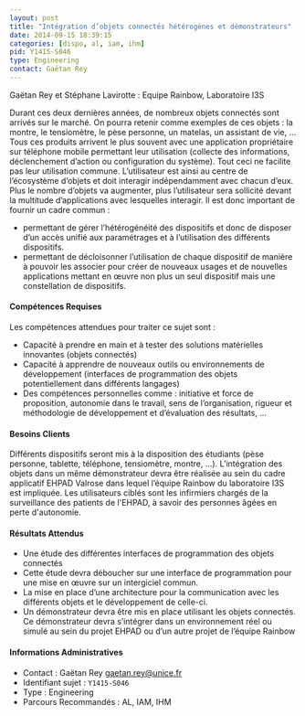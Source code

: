 ```yaml
---
layout: post
title: "Intégration d’objets connectés hétérogènes et démonstrateurs"
date: 2014-09-15 18:39:15
categories: [dispo, al, iam, ihm]
pid: Y1415-S046
type: Engineering
contact: Gaëtan Rey
---
```

       
Gaëtan Rey et Stéphane Lavirotte : Equipe Rainbow, Laboratoire I3S

Durant ces deux dernières années, de nombreux objets connectés sont arrivés sur le marché. On pourra retenir comme exemples de ces objets : la montre, le tensiomètre, le pèse personne, un matelas,  un assistant de vie, … Tous ces produits arrivent le plus souvent avec une application propriétaire sur téléphone mobile permettant leur utilisation (collecte des informations, déclenchement d’action ou configuration du système). Tout ceci ne facilite pas leur utilisation commune. L’utilisateur est ainsi au centre de l’écosystème d’objets et doit interagir indépendamment avec chacun d’eux. Plus le nombre d’objets va augmenter, plus l’utilisateur sera sollicité devant la multitude d’applications avec lesquelles interagir.
Il est donc important de fournir un cadre commun :
- permettant de gérer l’hétérogénéité des dispositifs et donc de disposer d’un accès unifié aux paramétrages et à l’utilisation des différents dispositifs. 
- permettant de décloisonner l’utilisation de chaque dispositif de manière à pouvoir les associer pour créer de nouveaux usages et de nouvelles applications mettant en œuvre non plus un seul dispositif mais une constellation de dispositifs.

#### Compétences Requises
Les compétences attendues pour traiter ce sujet sont :
-	Capacité à prendre en main et à tester des solutions matérielles innovantes (objets connectés)
-	Capacité à apprendre de nouveaux outils ou environnements de développement (interfaces de programmation des objets potentiellement dans différents langages)
-	Des compétences personnelles comme : initiative et force de proposition, autonomie dans le travail, sens de l’organisation, rigueur et méthodologie de développement et d’évaluation des résultats, …


#### Besoins Clients
Différents dispositifs seront mis à la disposition des étudiants (pèse personne, tablette, téléphone, tensiomètre, montre, …).
L’intégration des objets dans un même démonstrateur devra être réalisée au sein du cadre applicatif EHPAD Valrose dans lequel l’équipe Rainbow du laboratoire I3S est impliquée. Les utilisateurs ciblés sont les infirmiers chargés de la surveillance des patients de l'EHPAD, à savoir des personnes âgées en perte d'autonomie.

#### Résultats Attendus
- Une étude des différentes interfaces de programmation des objets connectés
- Cette étude devra déboucher sur une interface de programmation pour une mise en œuvre sur un intergiciel commun.
- La mise en place d’une architecture pour la communication avec les différents objets et le développement de celle-ci.
- Un démonstrateur devra être mis en place utilisant les objets connectés. Ce démonstrateur devra s’intégrer dans un environnement réel ou simulé au sein du projet EHPAD ou d’un autre projet de l’équipe Rainbow
     

#### Informations Administratives
  * Contact : Gaëtan Rey <gaetan.rey@unice.fr>
  * Identifiant sujet : `Y1415-S046`
  * Type : Engineering
  * Parcours Recommandés : AL, IAM, IHM
     